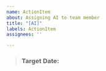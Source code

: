```yaml
---
name: ActionItem
about: Assigning AI to team member
title: "[AI]"
labels: ActionItem
assignees: ''

---
```


>### Target Date:

